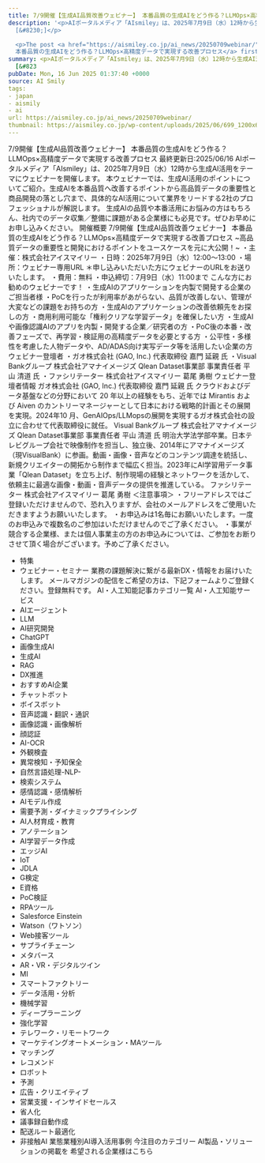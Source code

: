 ```yaml
---
title: 7/9開催【生成AI品質改善ウェビナー】 本番品質の生成AIをどう作る？LLMOps×高精度データで実現する改善プロセス
description: '<p>AIポータルメディア「AIsmiley」は、2025年7月9日（水）12時から生成AI活用をテーマにウェビナーを開催します。 本ウェビナーでは、生成AI活用のポイントについてご紹介。生成AIを本番品質へ改善するポイントか
  [&#8230;]</p>

  <p>The post <a href="https://aismiley.co.jp/ai_news/20250709webinar/">7/9開催【生成AI品質改善ウェビナー】
  本番品質の生成AIをどう作る？LLMOps×高精度データで実現する改善プロセス</a> first appeared on <a href="https://aismiley.co.jp">AIポータルメディアAIsmiley</a>.</p>'
summary: <p>AIポータルメディア「AIsmiley」は、2025年7月9日（水）12時から生成AI活用をテーマにウェビナーを開催します。 本ウェビナーでは、生成AI活用のポイントについてご紹介。生成AIを本番品質へ改善するポイントか
  [&#823
pubDate: Mon, 16 Jun 2025 01:37:40 +0000
source: AI Smily
tags:
- japan
- aismily
- ai
url: https://aismiley.co.jp/ai_news/20250709webinar/
thumbnail: https://aismiley.co.jp/wp-content/uploads/2025/06/699_1200x628_2.jpg
---
```


7/9開催【生成AI品質改善ウェビナー】 本番品質の生成AIをどう作る？LLMOps×高精度データで実現する改善プロセス
最終更新日:2025/06/16
AIポータルメディア「AIsmiley」は、2025年7月9日（水）12時から生成AI活用をテーマにウェビナーを開催します。
本ウェビナーでは、生成AI活用のポイントについてご紹介。生成AIを本番品質へ改善するポイントから高品質データの重要性と商品開発の落とし穴まで、具体的なAI活用について業界をリードする2社のプロフェッショナルが解説します。
生成AIの品質や本番活用にお悩みの方はもちろん、社内でのデータ収集／整備に課題がある企業様にも必見です。ぜひお早めにお申し込みください。
開催概要
7/9開催【生成AI品質改善ウェビナー】
本番品質の生成AIをどう作る？LLMOps×高精度データで実現する改善プロセス
~高品質データの重要性と開発におけるポイントをユースケースを元に大公開！~
・主催：株式会社アイスマイリー
・日時：2025年7月9日（水）12:00～13:00
・場所：ウェビナー専用URL ＊申し込みいただいた方にウェビナーのURLをお送りいたします。
・費用：無料
・申込締切：7月9日（水）11:00まで
こんな方にお勧めのウェビナーです！
・生成AIのアプリケーションを内製で開発する企業のご担当者様
・PoCを行ったが利用率があがらない、品質が改善しない、管理が大変などの課題をお持ちの方
・生成AIのアプリケーションの改善依頼先をお探しの方
・商用利用可能な「権利クリアな学習データ」を確保したい方
・生成AIや画像認識AIのアプリを内製・開発する企業／研究者の方
・PoC後の本番・改善フェーズで、再学習・検証用の高精度データを必要とする方
・公平性・多様性を考慮した人物データや、AD/ADAS向け実写データ等を活用したい企業の方
ウェビナー登壇者
・ガオ株式会社 (GAO, Inc.) 代表取締役 嘉門 延親 氏
・Visual Bankグループ 株式会社アマナイメージズ Qlean Dataset事業部 事業責任者 平山 清道 氏
・ファシリテーター 株式会社アイスマイリー 葛尾 勇樹
ウェビナー登壇者情報
ガオ株式会社 (GAO, Inc.)
代表取締役 嘉門 延親 氏
クラウドおよびデータ基盤などの分野において 20 年以上の経験をもち、近年では Mirantis および Aiven のカントリーマネージャーとして日本における戦略的計画とその展開を実現。2024年10 月、GenAIOps/LLMopsの展開を実現するガオ株式会社の設立に合わせて代表取締役に就任。
Visual Bankグループ 株式会社アマナイメージズ
Qlean Dataset事業部 事業責任者 平山 清道 氏
明治大学法学部卒業。日本テレビグループ会社で映像制作を担当し、独立後、2014年にアマナイメージズ（現VisualBank）に参画。動画・画像・音声などのコンテンツ調達を統括し、新規クリエイターの開拓から制作まで幅広く担当。2023年にAI学習用データ事業「Qlean Dataset」を立ち上げ、制作現場の経験とネットワークを活かして、依頼主に最適な画像・動画・音声データの提供を推進している。
ファシリテーター
株式会社アイスマイリー 葛尾 勇樹
＜注意事項＞
・フリーアドレスではご登録いただけませんので、恐れ入りますが、会社のメールアドレスをご使用いただきますようお願いいたします。
・お申込みは1名毎にお願いいたします。一度のお申込みで複数名のご参加はいただけませんのでご了承ください。
・事業が競合する企業様、または個人事業主の方のお申込みについては、ご参加をお断りさせて頂く場合がございます。予めご了承ください。
- 特集
- ウェビナー・セミナー
業務の課題解決に繋がる最新DX・情報をお届けいたします。
メールマガジンの配信をご希望の方は、下記フォームよりご登録ください。登録無料です。
AI・人工知能記事カテゴリ一覧
AI・人工知能サービス
- AIエージェント
- LLM
- AI研究開発
- ChatGPT
- 画像生成AI
- 生成AI
- RAG
- DX推進
- おすすめAI企業
- チャットボット
- ボイスボット
- 音声認識・翻訳・通訳
- 画像認識・画像解析
- 顔認証
- AI-OCR
- 外観検査
- 異常検知・予知保全
- 自然言語処理-NLP-
- 検索システム
- 感情認識・感情解析
- AIモデル作成
- 需要予測・ダイナミックプライシング
- AI人材育成・教育
- アノテーション
- AI学習データ作成
- エッジAI
- IoT
- JDLA
- G検定
- E資格
- PoC検証
- RPAツール
- Salesforce Einstein
- Watson（ワトソン）
- Web接客ツール
- サプライチェーン
- メタバース
- AR・VR・デジタルツイン
- MI
- スマートファクトリー
- データ活用・分析
- 機械学習
- ディープラーニング
- 強化学習
- テレワーク・リモートワーク
- マーケテイングオートメーション・MAツール
- マッチング
- レコメンド
- ロボット
- 予測
- 広告・クリエイティブ
- 営業支援・インサイドセールス
- 省人化
- 議事録自動作成
- 配送ルート最適化
- 非接触AI
業態業種別AI導入活用事例
今注目のカテゴリー
AI製品・ソリューションの掲載を
希望される企業様はこちら